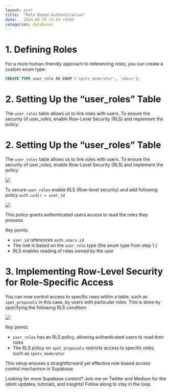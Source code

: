 ```yaml
---
layout: post
title:  "Role Based Authentication"
date:   2024-08-29 13:44 +0200
categories: databases
---
```

# 1. Defining Roles

For a more human-friendly approach to referencing roles, you can create a custom enum type:
```sql
CREATE TYPE user_role AS ENUM ('spots_moderator', 'admin');
```

# 2. Setting Up the “user_roles” Table

The `user_roles` table allows us to link roles with users. To ensure the security of user_roles, enable Row-Level Security (RLS) and implement the policy:

# 2. Setting Up the “user_roles” Table

The `user_roles` table allows us to link roles with users. To ensure the security of user_roles, enable Row-Level Security (RLS) and implement the policy:

![](https://miro.medium.com/v2/resize:fit:525/1*bgt9cwgv-PIP22xNMQ_m2g.png)

To secure `user_roles` enable RLS (Row-level security) and add following policy `auth.uid() = user_id`

![](https://miro.medium.com/v2/resize:fit:700/1*2TH1olH83xgtjYJ7Ad3Shw.png)

This policy grants authenticated users access to read the roles they possess.

Key points:

- `user_id` references `auth.users.id`
- The role is based on the `user_role` type (the enum type from step 1.)
- RLS enables reading of roles owned by the user

# 3. Implementing Row-Level Security for Role-Specific Access

You can now control access to specific rows within a table, such as `spot_proposals` in this case, by users with particular roles. This is done by specifying the following RLS condition:

![](https://miro.medium.com/v2/resize:fit:700/1*6TTjaHJURngSCNAumm_D7Q.png)

Key points:

- `user_roles` has an RLS policy, allowing authenticated users to read their roles
- The RLS policy on `spot_proposals` restricts access to specific roles, such as `spots_moderator`

This setup ensures a straightforward yet effective role-based access control mechanism in Supabase.

Looking for more Supabase content? Join me on Twitter and Medium for the latest updates, tutorials, and insights! 
Follow along to stay in the loop.

  <script src="https://utteranc.es/client.js"
    repo="<your github username>/<repository name>.github.io"
    issue-term="pathname"
    label="<your-custom-label>"
    theme="dark-blue"
    crossorigin="anonymous"
    async>
  </script>
